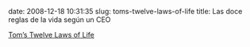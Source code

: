 date: 2008-12-18 10:31:35
slug: toms-twelve-laws-of-life
title: Las doce reglas de la vida según un CEO

[Tom’s Twelve Laws of Life](http://nlpco.com/news/2008/12/11/toms-twelve-laws-of-life/)

